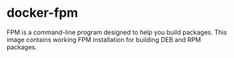 # docker-fpm
FPM is a command-line program designed to help you build packages. This image contains working FPM installation for building DEB and RPM packages.
